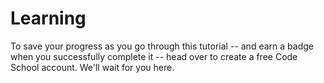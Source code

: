# Learning
To save your progress as you go through this tutorial -- and earn a badge when you successfully complete it -- head over to create a free Code School account. We'll wait for you here.

